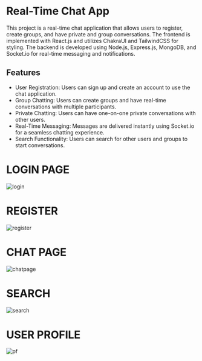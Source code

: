 # Real-Time Chat App

This project is a real-time chat application that allows users to register, create groups, and have private and group conversations.
The frontend is implemented with React.js and utilizes ChakraUI and TailwindCSS for styling.
The backend is developed using Node.js, Express.js, MongoDB, and Socket.io for real-time messaging and notifications.

## Features

- User Registration: Users can sign up and create an account to use the chat application.
- Group Chatting: Users can create groups and have real-time conversations with multiple participants.
- Private Chatting: Users can have one-on-one private conversations with other users.
- Real-Time Messaging: Messages are delivered instantly using Socket.io for a seamless chatting experience.
- Search Functionality: Users can search for other users and groups to start conversations.

# LOGIN PAGE
![login](https://github.com/Chakradhar2003/CHAT_APP/assets/95245987/f2306646-1036-4cce-9b30-371f3010adba)


# REGISTER
![register](https://github.com/Chakradhar2003/CHAT_APP/assets/95245987/b77fedb1-8707-4d81-ae5c-b7deb5414c67)


# CHAT PAGE
![chatpage](https://github.com/Chakradhar2003/CHAT_APP/assets/95245987/62f4a62d-e209-4a8d-bdff-0e2f105b83cb)


# SEARCH
![search](https://github.com/Chakradhar2003/CHAT_APP/assets/95245987/218b7048-8120-4277-bfa1-3b95bbe97332)


# USER PROFILE
![pf](https://github.com/Chakradhar2003/CHAT_APP/assets/95245987/b48e6eef-f26f-4d25-a3d3-3d477cf4d347)





